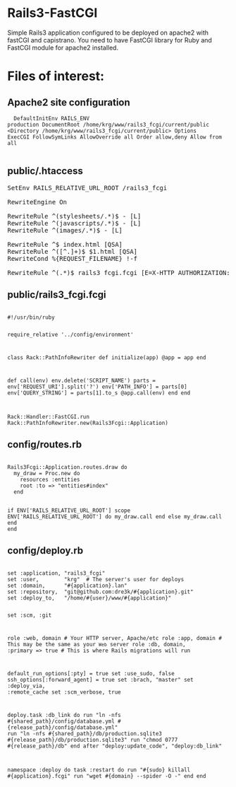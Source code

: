 # Rails3-FastCGI

Simple Rails3 application configured to be deployed on apache2 with fastCGI and
capistrano.
You need to have FastCGI library for Ruby and FastCGI module for apache2 installed.

# Files of interest:

## Apache2 site configuration
<code><pre>
<VirtualHost rails3_fcgi.lan:80>
  DefaultInitEnv RAILS_ENV production
  DocumentRoot /home/krg/www/rails3_fcgi/current/public
  <Directory /home/krg/www/rails3_fcgi/current/public>
    Options ExecCGI FollowSymLinks
    AllowOverride all
    Order allow,deny
    Allow from all
  </Directory>
</VirtualHost>
</pre></code>

## public/.htaccess
<pre>
SetEnv RAILS_RELATIVE_URL_ROOT /rails3_fcgi

RewriteEngine On

RewriteRule ^(stylesheets/.*)$ - [L]
RewriteRule ^(javascripts/.*)$ - [L]
RewriteRule ^(images/.*)$ - [L]

RewriteRule ^$ index.html [QSA]
RewriteRule ^([^.]+)$ $1.html [QSA]
RewriteCond %{REQUEST_FILENAME} !-f

RewriteRule ^(.*)$ rails3_fcgi.fcgi [E=X-HTTP_AUTHORIZATION:%{HTTP:Authorization},QSA,L]
</pre>

## public/rails3_fcgi.fcgi
<code>
#!/usr/bin/ruby

require_relative '../config/environment'

class Rack::PathInfoRewriter
  def initialize(app)
    @app = app
  end

  def call(env)
    env.delete('SCRIPT_NAME')
    parts = env['REQUEST_URI'].split('?')
    env['PATH_INFO'] = parts[0]
    env['QUERY_STRING'] = parts[1].to_s
    @app.call(env)
  end
end

Rack::Handler::FastCGI.run  Rack::PathInfoRewriter.new(Rails3Fcgi::Application)
</code>

## config/routes.rb
<code>
Rails3Fcgi::Application.routes.draw do
  my_draw = Proc.new do
    resources :entities
    root :to => "entities#index"
  end

  if ENV['RAILS_RELATIVE_URL_ROOT']
    scope ENV['RAILS_RELATIVE_URL_ROOT'] do
      my_draw.call
    end
  else
    my_draw.call
  end
end
</code>

## config/deploy.rb
<code>
set :application, "rails3_fcgi"
set :user,        "krg"  # The server's user for deploys
set :domain,      "#{application}.lan"
set :repository,  "git@github.com:dre3k/#{application}.git"
set :deploy_to,   "/home/#{user}/www/#{application}"

set :scm, :git

role :web, domain  # Your HTTP server, Apache/etc
role :app, domain  # This may be the same as your `Web` server
role :db, domain, :primary => true  # This is where Rails migrations will run

default_run_options[:pty] = true
set :use_sudo, false
ssh_options[:forward_agent] = true
set :brach, "master"
set :deploy_via, :remote_cache
set :scm_verbose, true

deploy.task :db_link do
  run "ln -nfs #{shared_path}/config/database.yml #{release_path}/config/database.yml"
  run "ln -nfs #{shared_path}/db/production.sqlite3 #{release_path}/db/production.sqlite3"
  run "chmod 0777 #{release_path}/db"
end
after "deploy:update_code", "deploy:db_link"

namespace :deploy do
  task :restart do
    run "#{sudo} killall #{application}.fcgi"
    run "wget #{domain} --spider -O  -"
  end
end
</code>
